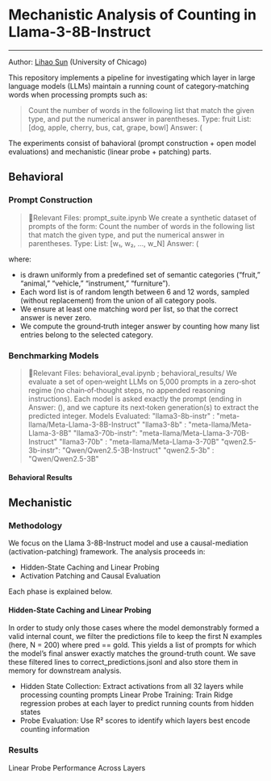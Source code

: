# Mechanistic Analysis of Counting in Llama-3-8B-Instruct
--- 
Author: [Lihao Sun](https://sites.google.com/uchicago.edu/lihao-sun) (University of Chicago)

This repository implements a pipeline for investigating which layer in large language models (LLMs) maintain a running count of category‐matching words when processing prompts such as:
> Count the number of words in the following list that match the given type, and put the numerical answer in parentheses.
> Type: fruit
> List: [dog, apple, cherry, bus, cat, grape, bowl]
> Answer: (

The experiments consist of bahavioral (prompt construction + open model evaluations) and mechanistic (linear probe + patching) parts. 

## Behavioral 
### Prompt Construction
> 📁Relevant Files: prompt_suite.ipynb
We create a synthetic dataset of prompts of the form: 
> Count the number of words in the following list that match the given type,
> and put the numerical answer in parentheses.
> Type: <CATEGORY>
List: [w₁, w₂, ..., w_N]
> Answer: (

where:
- <CATEGORY> is drawn uniformly from a predefined set of semantic categories (“fruit,” “animal,” “vehicle,” “instrument,” “furniture”).
- Each word list is of random length between 6 and 12 words, sampled (without replacement) from the union of all category pools. 
- We ensure at least one matching word per list, so that the correct answer is never zero.
- We compute the ground‐truth integer answer by counting how many list entries belong to the selected category.

### Benchmarking Models
> 📁Relevant Files: behavioral_eval.ipynb ; behavioral_results/
We evaluate a set of open‐weight LLMs on 5,000 prompts in a zero‐shot regime (no chain‐of‐thought steps, no appended reasoning instructions). Each model is asked exactly the prompt (ending in Answer: (), and we capture its next‐token generation(s) to extract the predicted integer. 
Models Evaluated:
> "llama3-8b-instr" : "meta-llama/Meta-Llama-3-8B-Instruct"
> "llama3-8b"       : "meta-llama/Meta-Llama-3-8B"
> "llama3-70b-instr": "meta-llama/Meta-Llama-3-70B-Instruct"
> "llama3-70b"      : "meta-llama/Meta-Llama-3-70B"
> "qwen2.5-3b-instr": "Qwen/Qwen2.5-3B-Instruct"
> "qwen2.5-3b"      : "Qwen/Qwen2.5-3B"

#### Behavioral Results 

## Mechanistic
### Methodology
We focus on the Llama 3-8B-Instruct model and use a causal-mediation (activation-patching) framework. The analysis proceeds in: 
- Hidden-State Caching and Linear Probing
- Activation Patching and Causal Evaluation

Each phase is explained below.
#### Hidden-State Caching and Linear Probing
In order to study only those cases where the model demonstrably formed a valid internal count, we filter the predictions file to keep the first N examples (here, N = 200) where pred == gold. This yields a list of prompts for which the model’s final answer exactly matches the ground-truth count. We save these filtered lines to correct_predictions.jsonl and also store them in memory for downstream analysis.

- Hidden State Collection: Extract activations from all 32 layers while processing counting prompts
Linear Probe Training: Train Ridge regression probes at each layer to predict running counts from hidden states
- Probe Evaluation: Use R² scores to identify which layers best encode counting information




### Results 
Linear Probe Performance Across Layers

